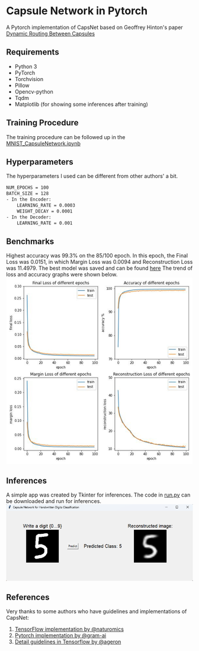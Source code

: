 # Capsule Network in Pytorch

A Pytorch implementation of CapsNet based on Geoffrey Hinton's paper [Dynamic Routing Between Capsules](https://arxiv.org/abs/1710.09829)

## Requirements
- Python 3
- PyTorch
- Torchvision
- Pillow
- Opencv-python
- Tqdm 
- Matplotlib (for showing some inferences after training)

## Training Procedure
The training procedure can be followed up in the [MNIST_CapsuleNetwork.ipynb](https://github.com/HoangPham3003/Capsule-Network-in-Pytorch/blob/main/MNIST_CapsuleNetwork.ipynb)

## Hyperparameters
The hyperparameters I used can be different from other authors' a bit. 
```
NUM_EPOCHS = 100
BATCH_SIZE = 128
- In the Encoder:
    LEARNING_RATE = 0.0003
    WEIGHT_DECAY = 0.0001
- In the Decoder:
    LEARNING_RATE = 0.001
```

## Benchmarks
Highest accuracy was 99.3% on the 85/100 epoch.
In this epoch, the Final Loss was 0.0151, in which Margin Loss was 0.0094 and Reconstruction Loss was 11.4979.
The best model was saved and can be found [here](https://github.com/HoangPham3003/Capsule-Network-in-Pytorch/tree/main/model)
The trend of loss and accuracy graphs were shown below.
![result_plot](plot/result_plot.jpg)

## Inferences
A simple app was created by Tkinter for inferences.
The code in [run.py](https://github.com/HoangPham3003/Capsule-Network-in-Pytorch/blob/main/app.py) can be downloaded and run for inferences.
![result_infer](plot/infer.png)

## References
Very thanks to some authors who have guidelines and implementations of CapsNet:
1. [TensorFlow implementation by @naturomics](https://github.com/naturomics/CapsNet-Tensorflow)
2. [Pytorch implementation by @gram-ai](https://github.com/gram-ai/capsule-networks)
3. [Detail guidelines in Tensorflow by @ageron](https://github.com/ageron/handson-ml/blob/master/extra_capsnets.ipynb)